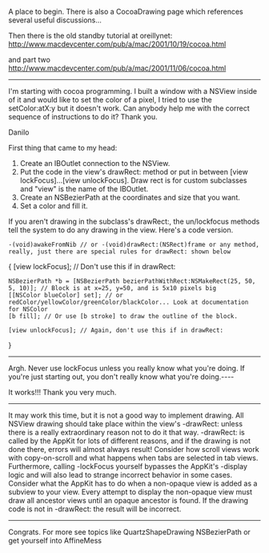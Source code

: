 A place to begin. There is also a CocoaDrawing page which references several useful discussions...

Then there is the old standby tutorial at oreillynet: http://www.macdevcenter.com/pub/a/mac/2001/10/19/cocoa.html

and part two http://www.macdevcenter.com/pub/a/mac/2001/11/06/cocoa.html

----

I'm starting with cocoa programming. I built a window with a NSView inside of it and would like to set the color of a pixel, I tried to use the setColor:atX:y but it doesn't work. Can anybody help me with the correct sequence of instructions to do it? 
Thank you.

Danilo

First thing that came to my head:

1. Create an IBOutlet connection to the NSView.
2. Put the code in the view's drawRect: method or put in between [view lockFocus]...[view unlockFocus].  Draw rect is for custom subclasses and "view" is the name of the IBOutlet.
3. Create an NSBezierPath at the coordinates and size that you want.
4. Set a color and fill it.

If you aren't drawing in the subclass's drawRect:, the un/lockfocus methods tell the system to do any drawing in the view.  Here's a code version.

    -(void)awakeFromNib // or -(void)drawRect:(NSRect)frame or any method, really, just there are special rules for drawRect: shown below
{
    [view lockFocus]; // Don't use this if in drawRect:

    NSBezierPath *b = [NSBezierPath bezierPathWithRect:NSMakeRect(25, 50, 5, 10)]; // Block is at x=25, y=50, and is 5x10 pixels big
    [[NSColor blueColor] set]; // or redColor/yellowColor/greenColor/blackColor... Look at documentation for NSColor
    [b fill]; // Or use [b stroke] to draw the outline of the block.

    [view unlockFocus]; // Again, don't use this if in drawRect:
}



----
Argh. Never use     lockFocus unless you really know what you're doing. If you're just starting out, you don't really know what you're doing.----

It works!!! Thank you very much.

----
It may work this time, but it is not a good way to implement drawing.  All NSView drawing should take place within the view's -drawRect: unless there is a really extraordinary reason not to do it that way.  -drawRect: is called by the AppKit for lots of different reasons, and if the drawing is not done there, errors will almost always result!  Consider how scroll views work with copy-on-scroll and what happens when tabs are selected in tab views.  Furthermore, calling -lockFocus yourself bypasses the AppKit's -display logic and will also lead to strange incorrect behavior in some cases.  Consider what the AppKit has to do when a non-opaque view is added as a subview to your view.  Every attempt to display the non-opaque view must draw all ancestor views until an opaque ancestor is found.  If the drawing code is not in -drawRect: the result will be incorrect.

----

Congrats. For more see topics like QuartzShapeDrawing NSBezierPath or get yourself into AffineMess
